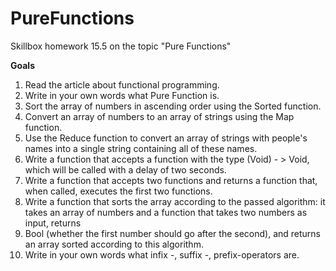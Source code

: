 # PureFunctions
Skillbox homework 15.5 on the topic "Pure Functions"

**Goals**
1. Read the article about functional programming.
2. Write in your own words what Pure Function is.
3. Sort the array of numbers in ascending order using the Sorted function.
4. Convert an array of numbers to an array of strings using the Map function.
5. Use the Reduce function to convert an array of strings with people's names into a single string containing all of these names.
6. Write a function that accepts a function with the type (Void) - > Void, which will be called with a delay of two seconds.
7. Write a function that accepts two functions and returns a function that, when called, executes the first two functions.
8. Write a function that sorts the array according to the passed algorithm: it takes an array of numbers and a function that takes two numbers as input, returns 
9. Bool (whether the first number should go after the second), and returns an array sorted according to this algorithm.
10.  Write in your own words what infix -, suffix -, prefix-operators are.
